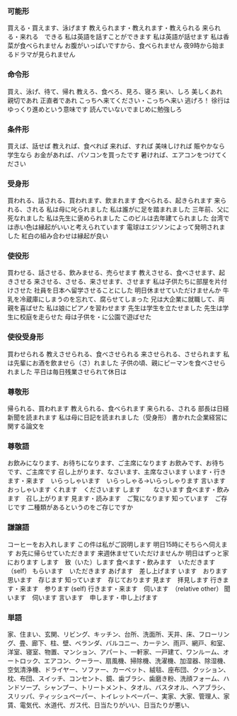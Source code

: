 ### 可能形
買える・買えます、泳げます
教えられます・教えれます・教えられる
来られる・来れる　できる
私は英語を話すことができます
私は英語が話せます
私は香菜が食べられません
お腹がいっぱいですから、食べられません
夜9時から始まるドラマが見られません

### 命令形
買え、泳げ、待て、帰れ
教えろ、食べろ、見ろ、寝ろ
来い、しろ
美しくあれ
親切であれ
正直者であれ
こっちへ来てください・こっちへ来い
逃げろ！
徐行はゆっくり進めという意味です
読んでいないでまじめに勉強しろ

### 条件形
買えば、話せば
教えれば、食べれば
来れば、すれば
美味しければ
賑やかなら
学生なら
お金があれば、パソコンを買ったです
暑ければ、エアコンをつけてください

### 受身形
買われる、話される、買われます、飲まれます
食べられる、起きられます
来られる、される
私は母に叱られました
私は誰がに足を踏まれました
三年前、父に死なれました
私は先生に褒められました
このビルは去年建てられました
台湾では赤い色は縁起がいいと考えられています
電球はエジソンによって発明されました
紅白の組み合わせは縁起が良い

### 使役形
買わせる、話させる、飲みませる、売らせます
教えさせる、食べさせます、起きさせる
来させる、させる、来させます、させます
私は子供たちに部屋を片付けさせた
社員を日本へ留学させることにした
明日休ませていただけませんか
牛乳を冷蔵庫にしまうのを忘れて、腐らせてしまった
兄は大企業に就職して、両親を喜ばせた
私は娘にピアノを習わせます
先生は学生を立たせました
先生は学生に校庭を走らせた
母は子供を・に公園で遊ばせた

### 使役受身形
買わせられる
教えさせられる、食べさせられる
来させられる、させられます
私は先輩にお酒を飲ませら（さ）れました
子供の頃、親にピーマンを食べさせられました
平日は毎日残業させられて休日は

### 尊敬形
帰られる、買われます
教えられる、食べられます
来られる、される
部長は日経新聞を読まれます
私は母に日記を読まれました（受身形）
書かれた企業経営に関する論文を

### 尊敬語
お飲みになります、お待ちになります、ご主席になります
お飲みです、お待ちです、ご主席です
召し上がります、なさいます、主席なさいます
います・行きます・来ます　いらっしゃいます　いらっしゃる→いらっしゃります
言います　おっしゃいます
くれます　くださいます
します　　なさいます
食べます・飲みます　召し上がります
見ます・読みます　ご覧になります
知っています　ご存じです
二種類があるというのをご存じですか

### 謙譲語
コーヒーをお入れします
この件は私がご説明します
明日15時にそちらへ伺えます
お先に帰らせていただきます
来週休ませていただけませんか
明日はずっと家におります
します　致（いた）します
食べます・飲みます　いただきます（self）
もらいます　いただきます
あげます　差し上げます
います　おります
思います　存じます
知っています　存じております
見ます　拝見します
行きます・来ます　参ります (self)
行きます・来ます　伺います　（relative other）
聞います　伺います
言います　申します・申し上げます

### 単語
家、住まい、玄関、リビング、キッチン、台所、洗面所、天井、床、フローリング、畳、廊下、柱、壁、ベランダ、バルコニー、カーテン、雨戸、網戸、和室、洋室、寝室、物置、マンション、アパート、一軒家、一戸建て、ワンルーム、オートロック、エアコン、クーラー、扇風機、掃除機、洗濯機、加湿器、除湿機、空気清浄機、ドライヤー、ソファー、カーペット、絨毯、座布団、クッション、枕、布団、スイッチ、コンセント、鏡、歯ブラシ、歯磨き粉、洗顔フォーム、ハンドソープ、シャンプー、トリートメント、タオル、バスタオル、ヘアブラシ、スリッパ、ティッシュペーパー、トイレットペーパー、実家、大家、管理人、家賃、電気代、水道代、ガス代、日当たりがいい、日当たりが悪い、
